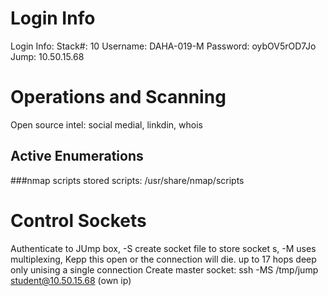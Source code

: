 # Login Info
Login Info:
Stack#: 10
Username: DAHA-019-M
Password: oybOV5rOD7Jo
Jump: 10.50.15.68
# Operations and Scanning
Open source intel:
  social medial, linkdin, whois


## Active Enumerations
###nmap scripts
  stored scripts:
    /usr/share/nmap/scripts

# Control Sockets
Authenticate to JUmp box, -S create socket file to store socket s, -M uses multiplexing, Kepp this open or the connection will die. up to 17 hops deep only unising a single connection
  Create master socket:
  ssh -MS /tmp/jump student@10.50.15.68 (own ip)
